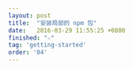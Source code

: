 ```yaml
---
layout: post
title:  "安装局部的 npm 包"
date:   2016-03-29 11:55:25 +0800
finished: "☆"
tag: 'getting-started'
order: '04'
---
```

